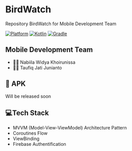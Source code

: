 # BirdWatch

Repository BirdWatch for Mobile Development Team

<a href="http://developer.android.com/index.html"><img alt="Platform" src="https://img.shields.io/badge/platform-Android-green.svg"></a>
<a href="http://kotlinlang.org"><img alt="Kotlin" src="https://img.shields.io/badge/kotlin-1.9.20-blue.svg"></a>
<a href="https://developer.android.com/studio/releases/gradle-plugin"><img alt="Gradle" src="https://img.shields.io/badge/gradle-8.6-yellow.svg"></a>

## Mobile Development Team
 - 👩‍💻 Nabiila Widya Khoirunissa
 - 👨‍💻 Taufiq Jati Junianto

## 📱 APK
Will be released soon

## 💻Tech Stack
- MVVM (Model-View-ViewModel) Architecture Pattern
- Coroutines Flow
- ViewBinding
- Firebase Authentification
